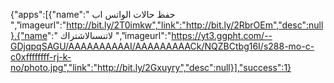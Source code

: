 {"apps":[{"name":" حفظ حالات الواتس اب
 ","imageurl":"http://bit.ly/2T0imkw","link":"http://bit.ly/2RbrOEm","desc":null},{"name":"
لاتنسىالاشتراك 
 ","imageurl":"https://yt3.ggpht.com/--GDjqpqSAGU/AAAAAAAAAAI/AAAAAAAAACk/NQZBCtbg16I/s288-mo-c-c0xffffffff-rj-k-no/photo.jpg","link":"http://bit.ly/2Gxuyry","desc":null}],"success":1}
